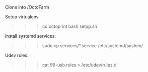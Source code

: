 Clone into /OctoFarm

Setup virtualenv
>>> cd octoprint
>>> bash setup.sh

Install systemd services:

>>> sudo cp services/*.service /etc/systemd/system/

Udev rules:
>>> cat 99-usb.rules > /etc/udev/rules.d

